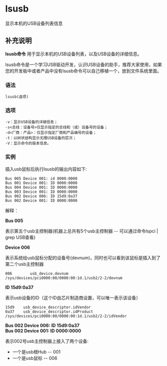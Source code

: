 # lsusb

显示本机的USB设备列表信息

## 补充说明

**lsusb命令** 用于显示本机的USB设备列表，以及USB设备的详细信息。

lsusb命令是一个学习USB驱动开发，认识USB设备的助手，推荐大家使用，如果您的开发板中或者产品中没有lsusb命令可以自己移植一个，放到文件系统里面。

### 语法

```text
lsusb(选项)
```

### 选项

```text
-v：显示USB设备的详细信息；
-s<总线：设备号>仅显示指定的总线和（或）设备号的设备；
-d<厂商：产品>：仅显示指定厂商和产品编号的设备；
-t：以树状结构显示无理USB设备的层次；
-V：显示命令的版本信息。
```

### 实例

插入usb鼠标后执行lsusb的输出内容如下:

```text
Bus 005 Device 001: id 0000:0000 
Bus 001 Device 001: ID 0000:0000 
Bus 004 Device 001: ID 0000:0000 
Bus 003 Device 001: ID 0000:0000 
Bus 002 Device 006: ID 15d9:0a37 
Bus 002 Device 001: ID 0000:0000
```

解释：

**Bus 005**

表示第五个usb主控制器\(机器上总共有5个usb主控制器 -- 可以通过命令lspci \| grep USB查看\)

**Device 006**

表示系统给usb鼠标分配的设备号\(devnum\)，同时也可以看到该鼠标是插入到了第二个usb主控制器

```text
006        usb_device.devnum
/sys/devices/pci0000:00/0000:00:1d.1/usb2/2-2/devnum
```

**ID 15d9:0a37**

表示usb设备的ID（这个ID由芯片制造商设置，可以唯一表示该设备）

```text
15d9    usb_device_descriptor.idVendor
0a37    usb_device_descriptor.idProduct
/sys/devices/pci0000:00/0000:00:1d.1/usb2/2-2/idVendor
```

**Bus 002 Device 006: ID 15d9:0a37  
Bus 002 Device 001: ID 0000:0000**

表示002号usb主控制器上接入了两个设备:

* 一个是usb根Hub -- 001 
* 一个是usb鼠标  -- 006

